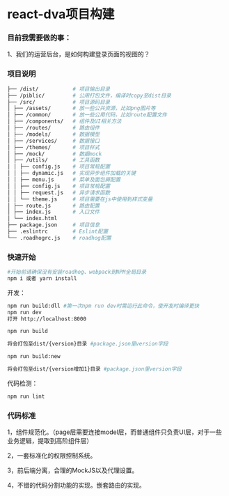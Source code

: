 # react-dva项目构建

### 目前我需要做的事：

1、我们的运营后台，是如何构建登录页面的视图的？

### 项目说明

```bash
├── /dist/           # 项目输出目录
├── /piblic/         # 公用打包文件，编译时copy至dist目录
├── /src/            # 项目源码目录
│ ├── /assets/       # 放一些公共资源，比如png图片等
│ ├── /common/       # 放一些公用代码，比如route配置文件
│ ├── /components/   # 组件及UI相关方法
│ ├── /routes/       # 路由组件
│ ├── /models/       # 数据模型
│ ├── /services/     # 数据接口
│ ├── /themes/       # 项目样式
│ ├── /mock/         # 数据mock
│ ├── /utils/        # 工具函数
│ │ ├── config.js    # 项目常规配置
│ │ ├── dynamic.js   # 实现异步组件加载的关键
│ │ ├── menu.js      # 菜单及面包屑配置
│ │ ├── config.js    # 项目常规配置
│ │ ├── request.js   # 异步请求函数
│ │ └── theme.js     # 项目需要在js中使用到样式变量
│ ├── route.js       # 路由配置
│ ├── index.js       # 入口文件
│ └── index.html     
├── package.json     # 项目信息
├── .eslintrc        # Eslint配置
└── .roadhogrc.js    # roadhog配置
```

### 快速开始

```bash
#开始前请确保没有安装roadhog、webpack到NPM全局目录
npm i 或者 yarn install
```

开发：

```bash
npm run build:dll #第一次npm run dev时需运行此命令，使开发时编译更快
npm run dev
打开 http://localhost:8000
```

```bash
npm run build

将会打包至dist/{version}目录 #package.json里version字段

npm run build:new

将会打包至dist/{version增加1}目录 #package.json里version字段
```

代码检测：

```bash
npm run lint
```

### 代码标准

1，组件规范化。（page层需要连接model层，而普通组件只负责UI层，对于一些业务逻辑，提取到高阶组件层）

2，一套标准化的权限控制系统。

3，前后端分离，合理的MockJS以及代理设置。

4，不错的代码分割功能的实现。嵌套路由的实现。


